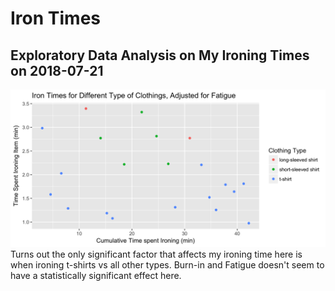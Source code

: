 # Iron Times

## Exploratory Data Analysis on My Ironing Times on 2018-07-21

![Plot of Iron Times by Clothing Type](https://github.com/wongjingping/iron_times/blob/master/iron_times.png)
Turns out the only significant factor that affects my ironing time here is when ironing t-shirts vs all other types.
Burn-in and Fatigue doesn't seem to have a statistically significant effect here.
